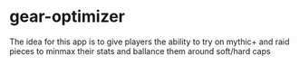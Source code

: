 # gear-optimizer

The idea for this app is to give players the ability to try on mythic+ and raid pieces to minmax their stats and ballance them around soft/hard caps
